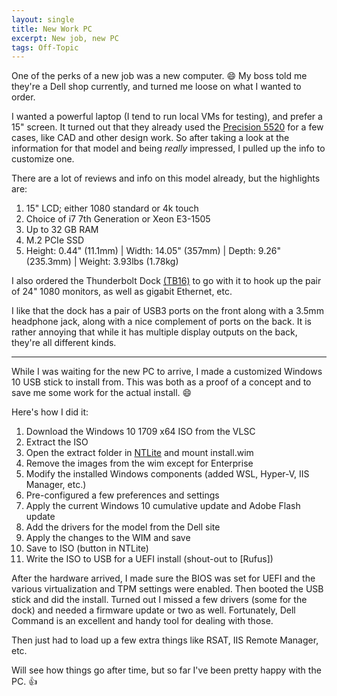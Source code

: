```yaml
---
layout: single
title: New Work PC
excerpt: New job, new PC
tags: Off-Topic
---
```


One of the perks of a new job was a new computer. :smile:
My boss told me they're a Dell shop currently, and turned me loose on what I wanted to order.

I wanted a powerful laptop (I tend to run local VMs for testing), and prefer a 15" screen. It turned out that they already used the [Precision 5520][5520-link] for a few cases, like CAD and other design work. So after taking a look at the information for that model and being *really* impressed, I pulled up the info to customize one.

There are a lot of reviews and info on this model already, but the highlights are:

1) 15" LCD; either 1080 standard or 4k touch
2) Choice of i7 7th Generation or Xeon E3-1505
3) Up to 32 GB RAM
4) M.2 PCIe SSD
5) Height: 0.44" (11.1mm) | Width: 14.05" (357mm) | Depth: 9.26" (235.3mm) | Weight: 3.93lbs (1.78kg)

I also ordered the Thunderbolt Dock [(TB16)][tb16-link] to go with it to hook up the pair of 24" 1080 monitors, as well as gigabit Ethernet, etc.

I like that the dock has a pair of USB3 ports on the front along with a 3.5mm headphone jack, along with a nice complement of ports on the back.
It is rather annoying that while it has multiple display outputs on the back, they're all different kinds.

---
While I was waiting for the new PC to arrive, I made a customized Windows 10 USB stick to install from. This was both as a proof of a concept and to save me some work for the actual install. :smile:

Here's how I did it:

1. Download the Windows 10 1709 x64 ISO from the VLSC
2. Extract the ISO
3. Open the extract folder in [NTLite][ntlite-link] and mount install.wim
4. Remove the images from the wim except for Enterprise
5. Modify the installed Windows components (added WSL, Hyper-V, IIS Manager, etc.)
6. Pre-configured a few preferences and settings
7. Apply the current Windows 10 cumulative update and Adobe Flash update
8. Add the drivers for the model from the Dell site
9. Apply the changes to the WIM and save
10. Save to ISO (button in NTLite)
11. Write the ISO to USB for a UEFI install (shout-out to [Rufus])

After the hardware arrived, I made sure the BIOS was set for UEFI and the various virtualization and TPM settings were enabled.
Then booted the USB stick and did the install.
Turned out I missed a few drivers (some for the dock) and needed a firmware update or two as well.
Fortunately, Dell Command is an excellent and handy tool for dealing with those.

Then just had to load up a few extra things like RSAT, IIS Remote Manager, etc.

Will see how things go after time, but so far I've been pretty happy with the PC. :thumbsup:

[5520-link]: http://www.dell.com/en-us/work/shop/cty/pdp/spd/precision-15-5520-laptop#features
[tb16-link]:http://www.dell.com/en-us/shop/dell-business-thunderbolt-dock-tb16-with-240w-adapter/apd/452-bcnu/pc-accessories#overview
[ntlite-link]:https://www.ntlite.com/
[rufus-link]:https://rufus.akeo.ie/
